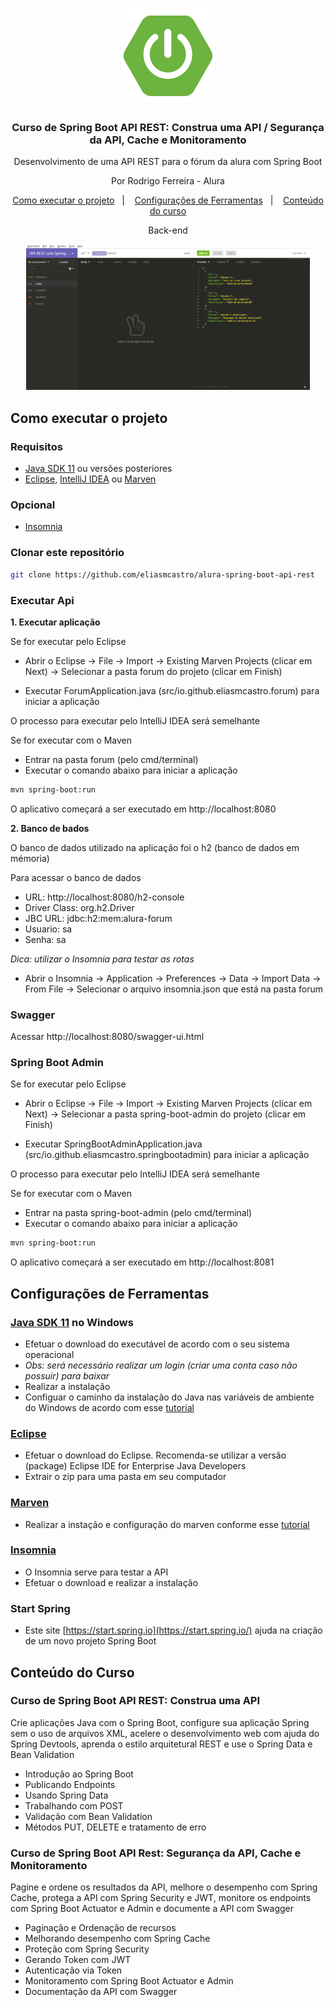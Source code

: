 <h1 align="center">
  <img alt="Logo" src=".github/logo_spring_boot.png" width="150px" />
</h1>

<h3 align="center">Curso de Spring Boot API REST: Construa uma API / Segurança da API, Cache e Monitoramento</h3>

<p align="center">Desenvolvimento de uma API REST para o fórum da alura com Spring Boot</p>

<p align="center">Por Rodrigo Ferreira - Alura</p>

<p align="center">
  <a href="#como-executar-o-projeto">Como executar o projeto</a>&nbsp;&nbsp;&nbsp;|&nbsp;&nbsp;&nbsp;
  <a href="#configurações-de-ferramentas">Configurações de Ferramentas</a>&nbsp;&nbsp;&nbsp;|&nbsp;&nbsp;&nbsp;
  <a href="#conteúdo-do-curso">Conteúdo do curso</a>
</p>

<p align="center">Back-end</p>

<p align="center">
  <img alt="Back-end" src=".github/backend.png" width="90%">
</p>

## Como executar o projeto

### Requisitos

- [Java SDK 11](https://www.oracle.com/java/technologies/javase-jdk11-downloads.html) ou versões posteriores
- [Eclipse](https://www.eclipse.org/downloads/packages), [IntelliJ IDEA](https://www.jetbrains.com/pt-br/idea/) ou [Marven](https://maven.apache.org)

### Opcional

- [Insomnia](https://insomnia.rest)

### Clonar este repositório

```bash
git clone https://github.com/eliasmcastro/alura-spring-boot-api-rest
```

### Executar Api

**1. Executar aplicação**

Se for executar pelo Eclipse

- Abrir o Eclipse -> File -> Import -> Existing Marven Projects (clicar em Next) -> Selecionar a pasta forum do projeto (clicar em Finish)

- Executar ForumApplication.java (src/io.github.eliasmcastro.forum) para iniciar a aplicação

O processo para executar pelo IntelliJ IDEA será semelhante

Se for executar com o Maven

- Entrar na pasta forum (pelo cmd/terminal)
- Executar o comando abaixo para iniciar a aplicação

```bash
mvn spring-boot:run
```

O aplicativo começará a ser executado em http://localhost:8080

**2. Banco de bados**

O banco de dados utilizado na aplicação foi o h2 (banco de dados em mémoria)

Para acessar o banco de dados

- URL: http://localhost:8080/h2-console
- Driver Class: org.h2.Driver
- JBC URL: jdbc:h2:mem:alura-forum
- Usuario: sa
- Senha: sa

_Dica: utilizar o Insomnia para testar as rotas_

- Abrir o Insomnia -> Application -> Preferences -> Data -> Import Data -> From File -> Selecionar o arquivo insomnia.json que está na pasta forum

### Swagger

Acessar http://localhost:8080/swagger-ui.html

### Spring Boot Admin

Se for executar pelo Eclipse

- Abrir o Eclipse -> File -> Import -> Existing Marven Projects (clicar em Next) -> Selecionar a pasta spring-boot-admin do projeto (clicar em Finish)

- Executar SpringBootAdminApplication.java (src/io.github.eliasmcastro.springbootadmin) para iniciar a aplicação

O processo para executar pelo IntelliJ IDEA será semelhante

Se for executar com o Maven

- Entrar na pasta spring-boot-admin (pelo cmd/terminal)
- Executar o comando abaixo para iniciar a aplicação

```bash
mvn spring-boot:run
```

O aplicativo começará a ser executado em http://localhost:8081

## Configurações de Ferramentas

### [Java SDK 11](https://www.oracle.com/java/technologies/javase-jdk11-downloads.html) no Windows

- Efetuar o download do executável de acordo com o seu sistema operacional
- _Obs: será necessário realizar um login (criar uma conta caso não possuir) para baixar_
- Realizar a instalação
- Configuar o caminho da instalação do Java nas variáveis de ambiente do Windows de acordo com esse [tutorial](https://medium.com/@mauriciogeneroso/configurando-java-4-como-configurar-as-vari%C3%A1veis-java-home-path-e-classpath-no-windows-46040950638f)

### [Eclipse](https://www.eclipse.org/downloads/packages)

- Efetuar o download do Eclipse. Recomenda-se utilizar a versão (package) Eclipse IDE for Enterprise Java Developers
- Extrair o zip para uma pasta em seu computador

### [Marven](https://maven.apache.org)

- Realizar a instação e configuração do marven conforme esse [tutorial](https://www.devmedia.com.br/introducao-ao-maven/25128#2)

### [Insomnia](https://insomnia.rest)

- O Insomnia serve para testar a API
- Efetuar o download e realizar a instalação

### Start Spring

- Este site [https://start.spring.io](https://start.spring.io/) ajuda na criação de um novo projeto Spring Boot

## Conteúdo do Curso

### Curso de Spring Boot API REST: Construa uma API

Crie aplicações Java com o Spring Boot, configure sua aplicação Spring sem o uso de arquivos XML, acelere o desenvolvimento web com ajuda do Spring Devtools, aprenda o estilo arquitetural REST e use o Spring Data e Bean Validation

- Introdução ao Spring Boot
- Publicando Endpoints
- Usando Spring Data
- Trabalhando com POST
- Validação com Bean Validation
- Métodos PUT, DELETE e tratamento de erro

### Curso de Spring Boot API Rest: Segurança da API, Cache e Monitoramento

Pagine e ordene os resultados da API, melhore o desempenho com Spring Cache, protega a API com Spring Security e JWT, monitore os endpoints com Spring Boot Actuator e Admin e documente a API com Swagger

- Paginação e Ordenação de recursos
- Melhorando desempenho com Spring Cache
- Proteção com Spring Security
- Gerando Token com JWT
- Autenticação via Token
- Monitoramento com Spring Boot Actuator e Admin
- Documentação da API com Swagger
